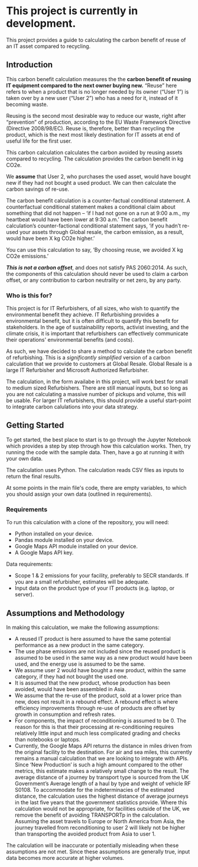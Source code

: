 <h1>This project is currently in development.</h1>
This project provides a guide to calculating the carbon benefit of reuse of an IT asset compared to recycling.


<h2>Introduction</h2>

This carbon benefit calculation measures the the **carbon benefit of reusing IT equipment compared to the next owner buying new.**
“Reuse” here refers to when a product that is no longer needed by its owner (“User 1”) is taken over by a new user (“User 2”) who has a need for it, instead of it becoming waste.

Reusing is the second most desirable way to reduce our waste, right after “prevention” of production, according to the EU Waste Framework Directive (Directive 2008/98/EC).  Reuse is, therefore, better than recycling the product, which is the next most likely destination for IT assets at end of useful life for the first user.

This carbon calculation calculates the carbon avoided by reusing assets compared to recycling. 
The calculation provides the carbon benefit in kg CO2e.

We **assume** that User 2, who purchases the used asset, would have bought new if they had not bought a used product. We can then calculate the carbon savings of re-use.

The carbon benefit calculation is a counter-factual conditional statement. A counterfactual conditional statement makes a conditional claim about something that did not happen – ‘if I had not gone on a run at 9:00 a.m., my heartbeat would have been lower at 9:30 a.m.’ 
The carbon benefit calculation’s counter-factional conditional statement says, ‘if you hadn’t re-used your assets through Global resale, the carbon emission, as a result, would have been X kg CO2e higher.’

You can use this calculation to say, ‘By choosing reuse, we avoided X kg CO2e emissions.’

***This is not a carbon offset***, and does not satisfy PAS 2060:2014. 
As such, the components of this calculation  should never be used to claim a carbon offset, or any contribution to carbon neutrality or net zero, by any party.

<h3>Who is this for?</h3>
This project is for IT Refurbishers, of all sizes, who wish to quantify the environmental benefit they achieve.
IT Refurbishing provides a environmental benefit, but it is often difficult to quantify this benefit for stakeholders.
In the age of sustainability reports, activist investing, and the climate crisis, it is important that refurbishers can effectively communicate their operations' environmental benefits (and costs).

As such, we have decided to share a method to calculate the carbon benefit of refurbishing.
This is a *significantly simplified* version of a carbon calculation that we provide to customers at Global Resale. Global Resale is a large IT Refurbisher and Microsoft Authorized Refurbisher.

The calculation, in the form availabe in this project, will work best for small to medium sized Refurbishers.
There are still manual inputs, but so long as you are not calculating a massive number of pickups and volume, this will be usable.
For larger IT refurbishers, this should provide a useful start-point to integrate carbon calulations into your data strategy.

<h2>Getting Started</h2>
To get started, the best place to start is to go through the Jupyter Notebook which provides a step by step through how this calculation works.
Then, try running the code with the sample data.
Then, have a go at running it with your own data.

The calculation uses Python. 
The calculation reads CSV files as inputs to return the final results.

At some points in the main file's code, there are empty variables, to which you should assign your own data (outlined in requirements).


<h3>Requirements</h3>
To run this calculation with a clone of the repository, you will need:

- Python installed on your device.
- Pandas module installed on your device.
- Google Maps API module installed on your device.
- A Google Maps API key.

Data requirements:
- Scope 1 & 2 emissions for your facility, preferably to SECR standards. If you are a small refurbisher, estimates will be adequate.
- Input data on the product type of your IT products (e.g. laptop, or server).

<h2>Assumptions and Methodology</h2>

In making this calculation, we make the following assumptions:

- A reused IT product is here assumed to have the same potential performance as a new product in the same category.
- The use phase emissions are not included since the reused product is assumed to be used in the same way as a new product would have been used, and the energy use is assumed to be the same. 
- We assume user 2 would have bought a new product, within the same category, if they had not bought the used one.
- It is assumed that the new product, whose production has been avoided, would have been assembled in Asia.
- We assume that the re-use of the product, sold at a lower price than new, does not result in a rebound effect. A rebound effect is where efficiency improvements through re-use of products are offset by growth in consumption and refresh rates.  
- For components, the impact of reconditioning is assumed to be 0. The reason for this is that their processing at re-conditioning requires relatively little input and much less complicated grading and checks than notebooks or laptops.
- Currently, the Google Maps API returns the distance in miles driven from the original facility to the destination. For air and sea miles, this currently remains a manual calculation that we are looking to integrate with APIs. Since ‘New Production’ is such a high amount compared to the other metrics, this estimate makes a relatively small change to the result. The average distance of a journey by transport type is sourced from the UK Government’s Average length of a haul by type and weight of vehicle RF S0108. To accommodate for the indeterminacies of the estimated distance, the calculation uses the highest distance of average journeys in the last five years that the government statistics provide. Where this calculation would not be appropriate, for facilities outside of the UK, we remove the benefit of avoiding TRANSPORTp in the calculation. Assuming the asset travels to Europe or North America from Asia, the journey travelled from reconditioning to user 2 will likely not be higher than transporting the avoided product from Asia to user 1.

The calculation will be inaccurate or potentially misleading when these assumptions are not met. Since these assumptions are generally true, input data becomes more accurate at higher volumes.
